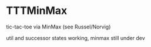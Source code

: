 # TTTMinMax
tic-tac-toe via MinMax (see Russel/Norvig)

util and successor states working, minmax still under dev
